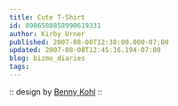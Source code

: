 ```yaml
---
title: Cute T-Shirt
id: 8906588858990619331
author: Kirby Urner
published: 2007-08-08T12:38:00.000-07:00
updated: 2007-08-08T12:45:16.194-07:00
blog: bizmo_diaries
tags: 
---
```


[](https://blogger.googleusercontent.com/img/b/R29vZ2xl/AVvXsEjsBEdU_xsUTYWlryF2_am9QBkqj05fo6rEvYXhS1njKJQxGJAuIdipJs-Cz7rOkXlGpU3rioHVl5TNZIJZuV_1ZDCstQgWWr0xW-vaJX8lQUcn9kWqgyo7Qi_qwgmRDbrjz5Pj/s1600-h/uroborus.jpg):: design by [Benny Kohl](http://shirt.woot.com/Blog/BlogEntry.aspx?BlogEntryId=2724) ::